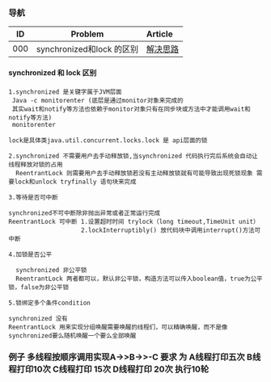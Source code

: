 ### 导航

| ID | Problem  | Article | 
| --- | ---   | :--- |
| 000 |synchronized和lock 的区别| [解决思路](/docs/sandl.md) |
#### synchronized 和 lock 区别 

    1.synchronized 是关键字属于JVM层面 
     Java -c monitorenter (底层是通过monitor对象来完成的 
     其实wait和notify等方法也依赖于monitor对象只有在同步块或方法中才能调用wait和notify等方法)  
     monitorenter 
    
    lock是具体类java.util.concurrent.locks.lock 是 api层面的锁
    
    2.synchronized 不需要用户去手动释放锁,当synchronized 代码执行完后系统会自动让线程释放对锁的占用
      ReentrantLock 则需要用户去手动释放锁若没有主动释放锁就有可能导致出现死锁现象 需要lock和unlock tryfinally 语句块来完成
      
    3.等待是否可中断
    
    synchronized不可中断除非抛出异常或者正常运行完成
    ReentrantLock 可中断 1.设置超时时间 trylock（long timeout,TimeUnit unit）
                        2.lockInterruptibly() 放代码块中调用interrupt()方法可中断
      
    4.加锁是否公平
    
      synchronized 非公平锁
      ReentrantLock 两者都可以，默认非公平锁，构造方法可以传入boolean值，true为公平锁，false为非公平锁
      
    5.锁绑定多个条件condition
    
    synchronized 没有
    ReentrantLock 用来实现分组唤醒需要唤醒的线程们，可以精确唤醒，而不是像synchronized要么随机唤醒一个要么全部唤醒
    
### 例子 多线程按顺序调用实现A->>B->>-C 要求 为 A线程打印五次 B线程打印10次 C线程打印 15次 D线程打印 20次 执行10轮

